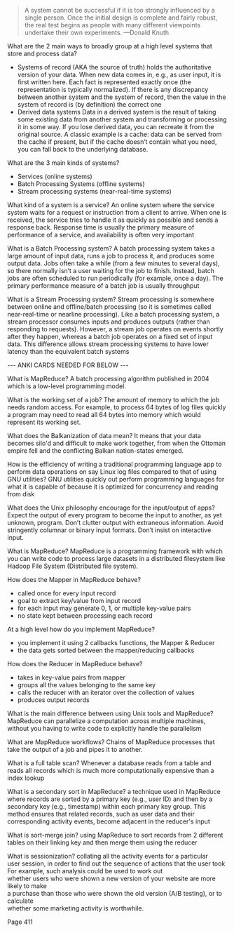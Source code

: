 >A system cannot be successful if it is too strongly influenced by a single person. Once the initial design is complete and fairly robust, the real test begins as people with many different viewpoints undertake their own experiments.
>—Donald Knuth

What are the 2 main ways to broadly group at a high level systems that store and process data?
- Systems of record
	(AKA the source of truth)
	holds the authoritative version of your data. When new data comes in, e.g., as user input, it is first written here.  Each fact is represented exactly once (the representation is typically normalized).   If there is any discrepancy between another system and the system of record,   then the value in the system of record is (by definition) the correct one
- Derived data systems
	Data in a derived system is the result of taking some existing data from another system and transforming or processing it in some way. If you lose derived data, you can recreate it from the original source. A classic example is a cache: data can be served from the cache if present, but if the cache doesn’t contain what you need, you can fall back to the underlying database.

What are the 3 main kinds of systems?
- Services (online systems)
- Batch Processing Systems (offline systems)
- Stream processing systems (near-real-time systems)

What kind of a system is a service?
An online system where the service system waits for a request or instruction from a client to arrive. When one is received, the service tries to handle it as quickly as possible and sends a response back. Response time is usually the primary measure of performance of a service, and availability is often very important

What is a Batch Processing system?
A batch processing system takes a large amount of input data, runs a job to process it, and produces some output data. Jobs often take a while (from a few minutes to several days), so there normally isn’t a user waiting for the job to finish. Instead, batch jobs are often scheduled to run periodically (for example, once a day). The primary performance measure of a batch job is usually throughput

What is a Stream Processing system?
Stream processing is somewhere between online and offline/batch processing (so it is sometimes called near-real-time or nearline processing). Like a batch processing system, a stream processor consumes inputs and produces outputs (rather than responding to requests). However, a stream job operates on events shortly after they happen, whereas a batch job operates on a fixed set of input data. This difference allows stream processing systems to have lower latency than the equivalent batch systems

--- ANKI CARDS NEEDED FOR BELOW ---

What is MapReduce?
A batch processing algorithm published in 2004 which is a low-level programming model.

What is the working set of a job?
The amount of memory to which the job needs random access. For example, to process 64 bytes of log files quickly a program may need to read all 64 bytes into memory which would represent its working set.

What does the Balkanization of data mean?
It means that your data becomes silo'd and difficult to make work together, from when the Ottoman empire fell and the conflicting Balkan nation-states emerged.

How is the efficiency of writing a traditional programming language app to perform data operations on say Linux log files compared to that of using GNU utilities?
GNU utilities quickly out perform programming languages for what it is capable of because it is optimized for concurrency and reading from disk

What does the Unix philosophy encourage for the input/output of apps?
Expect the output of every program to become the input to another, as yet unknown, program. Don’t clutter output with extraneous information. Avoid stringently columnar or binary input formats. Don’t insist on interactive input.

What is MapReduce?
MapReduce is a programming framework with which you can write code to process large datasets in a distributed filesystem like Hadoop File System (Distributed file system).

How does the Mapper in MapReduce behave?
- called once for every input record
- goal to extract key/value from input record
- for each input may generate 0, 1, or multiple key-value pairs
- no state kept between processing each record

At a high level how do you implement MapReduce?
- you implement it using 2 callbacks functions, the Mapper & Reducer
- the data gets sorted between the mapper/reducing callbacks

How does the Reducer in MapReduce behave?
- takes in key-value pairs from mapper
- groups all the values belonging to the same key
- calls the reducer with an iterator over the collection of values
- produces output records

What is the main difference between using Unix tools and MapReduce?
MapReduce can parallelize a computation across multiple machines, without you having to write code to   explicitly handle the parallelism

What are MapReduce workflows?
Chains of MapReduce processes that take the output of a job and pipes it to another. 

What is a full table scan?
Whenever a database reads from a table and reads all records which is much more computationally expensive than a index lookup

What is a secondary sort in MapReduce?
a technique used in MapReduce where records are sorted by a primary key (e.g., user ID) and then by a secondary key (e.g., timestamp) within each primary key group. This method ensures that related records, such as user data and their corresponding activity events, become adjacent in the reducer's input

What is sort-merge join?
using MapReduce to sort records from 2 different tables on their linking key and then merge them using the reducer

What is sessionization?
collating all the activity events for a particular  
user session, in order to find out the sequence of actions that the user took
For example, such analysis could be used to work out  
whether users who were shown a new version of your website are more likely to make  
a purchase than those who were shown the old version (A/B testing), or to calculate  
whether some marketing activity is worthwhile.

Page 411